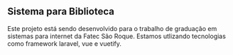 ## Sistema para Biblioteca

Este projeto está sendo desenvolvido para o trabalho de graduação em sistemas para internet da Fatec São Roque. Estamos utlizando tecnologias como framework laravel, vue e vuetify.
